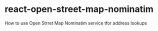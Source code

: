 # react-open-street-map-nominatim
How to use Open Strret Map Nominatim service tfor address lookups
